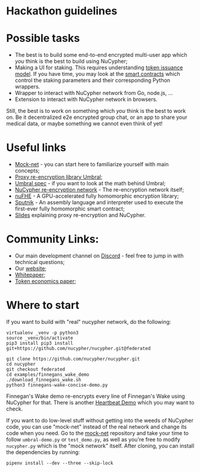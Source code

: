 # Hackathon guidelines

# Possible tasks
* The best is to build some end-to-end encrypted multi-user app which _you_ think is the best to build using NuCypher;
* Making a UI for staking. This requires understanding [token issuance model](https://blog.nucypher.com/nucypher-staking-economics-a7bb56b20716). If you have time, you may look at the [smart contracts](https://github.com/nucypher/nucypher/blob/master/nucypher/blockchain/eth/sol/source/contracts/MinersEscrow.sol) which control the staking parameters and their corresponding Python wrappers.
* Wrapper to interact with NuCypher network from Go, node.js, ...
* Extension to interact with NuCypher network in browsers.

Still, the best is to work on something which _you_ think is the best to work on. Be it decentralized e2e encrypted group chat, or an app to share your medical data, or maybe something we cannot even think of yet!

# Useful links
* [Mock-net](https://github.com/nucypher/mock-net/) - you can start here to familiarize yourself with main concepts;
* [Proxy re-encryption library Umbral](https://github.com/nucypher/pyUmbral/);
* [Umbral spec](https://github.com/nucypher/umbral-doc/) - if you want to look at the math behind Umbral;
* [NuCypher re-encryption network](https://github.com/nucypher/nucypher/) - The re-encryption network itself;
* [nuFHE](https://github.com/nucypher/nufhe/) - A GPU-accelerated fully homomorphic encryption library;
* [Sputnik](https://github.com/nucypher/sputnik/) - An assembly language and interpreter used to execute the first-ever fully homomorphic smart contract;
* [Slides](https://github.com/nucypher/slides/blob/ETHSingapore/slides.pdf) explaining proxy re-encryption and NuCypher.

# Community Links:
* Our main development channel on [Discord](https://discord.gg/7rmXa3S) - feel free to jump in with technical questions;
* Our [website](https://nucypher.com/);
* [Whitepaper](https://www.nucypher.com/whitepapers/english.pdf);
* [Token economics paper](https://github.com/nucypher/mining-paper/blob/master/mining-paper.pdf);


# Where to start
If you want to build with "real" nucypher network, do the following:
```
virtualenv _venv -p python3
source _venv/bin/activate
pip3 install pip3 install git+https://github.com/nucypher/nucypher.git@federated

git clone https://github.com/nucypher/nucypher.git
cd nucypher
git checkout federated
cd examples/finnegans_wake_demo
./download_finnegans_wake.sh
python3 finnegans-wake-concise-demo.py
```

Finnegan's Wake demo re-encrypts every line of Finnegan's Wake using NuCypher for that. There is another [Heartbeat Demo](https://github.com/cygnusv/nucypher/tree/heart_of_the_sunrise/examples/heartbeat_demo) which you may want to check.

If you want to do low-level stuff without getting into the weeds of NuCypher code, you can use "mock-net" instead of the real network and change its code when you need. Go to the [mock-net](https://github.com/nucypher/mock-net/) repository and take your time to follow `umbral-demo.py` or `test_demo.py`, as well as you're free to modify `nucypher.py` which is the "mock network" itself.
After cloning, you can install the dependencies by running:
```
pipenv install --dev --three --skip-lock
```
